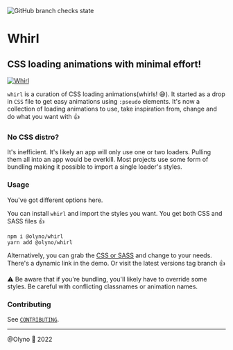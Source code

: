 ![GitHub branch checks state](https://img.shields.io/github/checks-status/Olyno/whirl/master?style=for-the-badge)
<!-- DROP SOME TRAVIS AND NETLIFY GOODIES HERE -->
# Whirl
## CSS loading animations with minimal effort!

[![Whirl](https://raw.github.com/Olyno/pics/master/whirl/whirl.gif)](https://raw.github.com/Olyno/pics/master/whirl/whirl.gif)

`whirl` is a curation of CSS loading animations(whirls! 😅). It started as a drop in `CSS` file to get easy animations using `:pseudo` elements. It's now a collection of loading animations to use, take inspiration from, change and do what you want with 👍

### No CSS distro?
It's inefficient. It's likely an app will only use one or two loaders. Pulling them all into an app would be overkill. Most projects use some form of bundling making it possible to import a single loader's styles.

### Usage
You've got different options here.

You can install `whirl` and import the styles you want. You get both CSS and SASS files 👍
```shell
npm i @olyno/whirl
yarn add @olyno/whirl
```

Alternatively, you can grab the [CSS or SASS](https://github.com/Olyno/whirl/tags) and change to your needs. There's a dynamic link in the demo. Or visit the latest versions tag branch 👍

⚠️ Be aware that if you're bundling, you'll likely have to override some styles. Be careful with conflicting classnames or animation names.

### Contributing
See [`CONTRIBUTING`](https://github.com/Olyno/whirl/blob/master/.github/CONTRIBUTING.md).

---

@Olyno 🐻 2022

